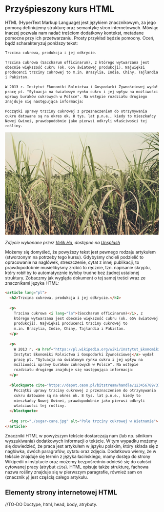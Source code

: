 # Przyśpieszony kurs HTML

HTML (HyperText Markup Language) jest językiem znacznikowym, za jego
pomocą definiujemy strukturę oraz semantykę stron
internetowych. Mówiąc inaczej pozwala nam nadać treściom dodatkowy
kontekst, metadane pomocne przy ich przetwarzaniu. Prosty przykład
będzie pomocny. Oceń, bądź scharakteryzuj poniższy tekst:

```
Trzcina cukrowa, produkcja i jej odkrycie.

Trzcina cukrowa (Saccharum officinarum), z którego wytwarzana jest
obecnie większość cukru (ok. 65% światowej produkcji). Najwięksi
producenci trzciny cukrowej to m.in. Brazylia, Indie, Chiny, Tajlandia
i Pakistan.

W 2013 r. Instytut Ekonomiki Rolnictwa i Gospodarki Żywnościowej wydał
pracę pt. "Sytuacja na światowym rynku cukru i jej wpływ na możliwości
uprawy buraków cukrowych w Polsce". Na wstępie rozdziału drugiego
znajduje się następująca informacja:

Początki uprawy trzciny cukrowej z przeznaczeniem do otrzymywania
cukru datowane są na okres ok. 8 tys. lat p.n.e., kiedy to mieszkańcy
Nowej Gwinei, prawdopodobnie jako pierwsi odkryli właściwości tej
rośliny.
```

![Pole trzciny cukrowej w Wietnamie](sugar-cane.jpg)

_Zdjęcie wykonane przez <a
href="https://unsplash.com/fr/@hongochai10?utm_source=unsplash&utm_medium=referral&utm_content=creditCopyText">Velik
Ho</a>, dostępne na <a
href="https://unsplash.com/photos/UgUeJnWlV_w?utm_source=unsplash&utm_medium=referral&utm_content=creditCopyText">Unsplash</a>_

Możemy się domyśleć, że powyższy tekst jest pewnego rodzaju artykułem
(stworzonym na potrzeby tego kursu). Gdybyśmy chcieli podzielić to
opracowanie na nagłówek, streszczenie, cytat z innej publikacji, to
prawdopodobnie musielibyśmy zrobić to ręcznie, tzn. napisanie skryptu,
który robił by to automatycznie byłoby trudne bez żadnej ustalonej
struktury. Zobaczmy jak wygląda dokument o tej samej treści wraz ze
znacznikami języka HTML:

```html
<article lang="pl">
  <h2>Trzcina cukrowa, produkcja i jej odkrycie.</h2>

  <p>
    Trzcina cukrowa <i lang="la">(Saccharum officinarum)</i>, z
    którego wytwarzana jest obecnie większość cukru (ok. 65% światowej
    produkcji). Najwięksi producenci trzciny cukrowej to
    m.in. Brazylia, Indie, Chiny, Tajlandia i Pakistan.
  </p>
  
  <p>
    W 2013 r. <a href="https://pl.wikipedia.org/wiki/Instytut_Ekonomiki_Rolnictwa_i_Gospodarki_%C5%BBywno%C5%9Bciowej">
    Instytut Ekonomiki Rolnictwa i Gospodarki Żywnościowej</a> wydał
    pracę pt. "Sytuacja na światowym rynku cukru i jej wpływ na
    możliwości uprawy buraków cukrowych w Polsce". Na wstępie
    rozdziału drugiego znajduje się następująca informacja:
  </p>
  
  <blockquote cite="https://depot.ceon.pl/bitstream/handle/123456789/3783/71.pdf?sequence=1">
    Początki uprawy trzciny cukrowej z przeznaczeniem do otrzymywania
    cukru datowane są na okres ok. 8 tys. lat p.n.e., kiedy to
    mieszkańcy Nowej Gwinei, prawdopodobnie jako pierwsi odkryli
    właściwości tej rośliny.
  </blockquote>
  
  <img src="./sugar-cane.jpg" alt="Pole trzciny cukrowej w Wietnamie">
</article>
```

Znaczniki HTML w powyższym tekście dostarczają nam (lub np. silnikom
wyszukiwania) dodatkowych informacji o tekście. W tym wypadku możemy
się dowiedzieć, że praca jest artykułem w języku polskim, który składa
się z nagłówka, dwóch paragrafów, cytatu oraz zdjęcia. Dodatkowo
wiemy, że w tekście znajduje się termin z języka łacińskiego, mamy
dostęp do strony Wikipedii o instytucie oraz możemy bezpośrednio
odnieść się do całości cytowanej pracy (atrybut `cite`). HTML opisuje
także strukturę, fachowa nazwa rośliny znajduje się w pierwszym
paragrafie, również sam on (znacznik `p`) jest częścią całego artykułu.

## Elementy strony internetowej HTML

//TO-DO Doctype, html, head, body, atrybuty.
